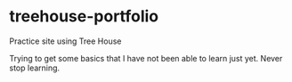 # treehouse-portfolio
Practice site using Tree House

Trying to get some basics that I have not been able to learn just yet.
Never stop learning.
